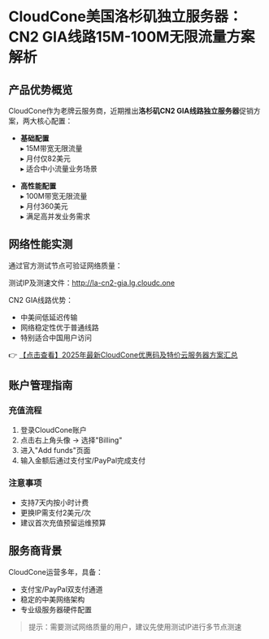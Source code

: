 # CloudCone美国洛杉矶独立服务器：CN2 GIA线路15M-100M无限流量方案解析

## 产品优势概览

CloudCone作为老牌云服务商，近期推出**洛杉矶CN2 GIA线路独立服务器**促销方案，两大核心配置：

- **基础配置**  
  ▸ 15M带宽无限流量  
  ▸ 月付仅82美元  
  ▸ 适合中小流量业务场景

- **高性能配置**  
  ▸ 100M带宽无限流量  
  ▸ 月付360美元  
  ▸ 满足高并发业务需求

## 网络性能实测

通过官方测试节点可验证网络质量：

测试IP及测速文件：http://la-cn2-gia.lg.cloudc.one

CN2 GIA线路优势：
- 中美间低延迟传输
- 网络稳定性优于普通线路
- 特别适合中国用户访问

👉 [【点击查看】2025年最新CloudCone优惠码及特价云服务器方案汇总](https://bit.ly/Cloudcone)

## 账户管理指南

### 充值流程
1. 登录CloudCone账户
2. 点击右上角头像 → 选择"Billing"
3. 进入"Add funds"页面
4. 输入金额后通过支付宝/PayPal完成支付

### 注意事项
- 支持7天内按小时计费
- 更换IP需支付2美元/次
- 建议首次充值预留运维预算

## 服务商背景
CloudCone运营多年，具备：
- 支付宝/PayPal双支付通道
- 稳定的中美网络架构
- 专业级服务器硬件配置

> 提示：需要测试网络质量的用户，建议先使用测试IP进行多节点测速